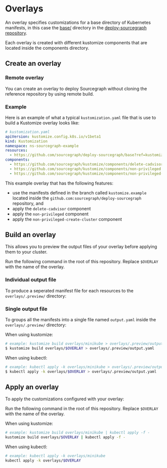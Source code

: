 # Overlays

An overlay specifies customizations for a base directory of Kubernetes manifests, in this case the [base/](https://sourcegraph.com/github.com/sourcegraph/deploy-sourcegraph@master/-/tree/base) directory in the [deploy-sourcegraph repository](https://sourcegraph.com/github.com/sourcegraph/deploy-sourcegraph@master).

Each overlay is created with different kustomize components that are located inside the components directory.

## Create an overlay

### Remote overlay

You can create an overlay to deploy Sourcegraph without cloning the reference repository by using remote build.

### Example

Here is an example of what a typical `kustomization.yaml` file that is use to build a Kustomize overlay looks like:

```yaml
# kustomization.yaml
apiVersion: kustomize.config.k8s.io/v1beta1
kind: Kustomization
namespace: ns-sourcegraph-example
resources:
  - https://github.com/sourcegraph/deploy-sourcegraph/base?ref=kustomize.example
components:
  - https://github.com/sourcegraph/kustomize/components/delete-cadvisor
  - https://github.com/sourcegraph/kustomize/components/non-privileged
  - https://github.com/sourcegraph/kustomize/components/non-privileged-create-cluster
```

This example overlay that has the following features:

- use the manifests defined in the branch called `kustomize.example` located inside the `github.com:sourcegraph/deploy-sourcegraph` repository, and
- apply the `delete-cadvisor` component
- apply the `non-privileged` component
- apply the `non-privileged-create-cluster` component

## Build an overlay

This allows you to preview the output files of your overlay before applying them to your cluster.

Run the following command in the root of this repository. Replace `$OVERLAY` with the name of the overlay.

### Individual output file

To produce a seperated manifest file for each resources to the `overlays/.preview/` directory:

### Single output file

To groups all the manifests into a single file named `output.yaml` inside the `overlays/.preview/` directory:

When using kustomize:

```bash
# example: kustomize build overlays/minikube > overlays/.preview/output.yaml
$ kustomize build overlays/$OVERLAY > overlays/.preview/output.yaml
```

When using kubectl:

```bash
# example: kubectl apply -k overlays/minikube > overlays/.preview/output.yaml
$ kubectl apply -k overlays/$OVERLAY > overlays/.preview/output.yaml
```

## Apply an overlay

To apply the customizations configured with your overlay:

Run the following command in the root of this repository. Replace `$OVERLAY` with the name of the overlay.

When using kustomize:

```bash
# example: kustomize build overlays/minikube | kubectl apply -f -
kustomize build overlays/$OVERLAY | kubectl apply -f -
```

When using kubectl:

```bash
# example: kubectl apply -k overlays/minikube
kubectl apply -k overlays/$OVERLAY
```
